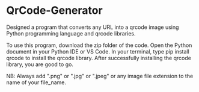 # QrCode-Generator
Designed a program that converts any URL into a qrcode image using Python programming language and qrcode libraries.

To use this program, download the zip folder of the code.
Open the Python document in your Python IDE or VS Code.
In your terminal, type pip install qrcode to install the qrcode library.
After successfully installing the qrcode library, you are good to go.

NB: Always add ".png" or ".jpg" or ".jpeg" or any image file extension to the name of your file_name.
